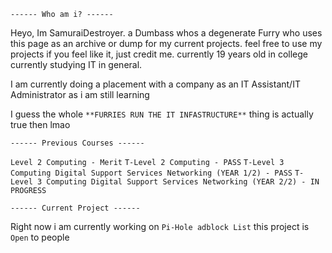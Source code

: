 	------ Who am i? ------
Heyo, Im SamuraiDestroyer.
a Dumbass whos a degenerate Furry who uses this page as an archive or dump for my current projects. feel free to use my projects if you feel like it, just credit me.
currently 19 years old in college currently studying IT in general.

I am currently doing a placement with a company as an IT Assistant/IT Administrator as i am still learning

I guess the whole ``**FURRIES RUN THE IT INFASTRUCTURE**`` thing is actually true then lmao

	------ Previous Courses ------
``Level 2 Computing - Merit``
``T-Level 2 Computing - PASS``
``T-Level 3 Computing Digital Support Services Networking (YEAR 1/2) - PASS``
``T-Level 3 Computing Digital Support Services Networking (YEAR 2/2) - IN PROGRESS``

``------ Current Project ------``

Right now i am currently working on ``Pi-Hole adblock List`` this project is ``Open`` to people
